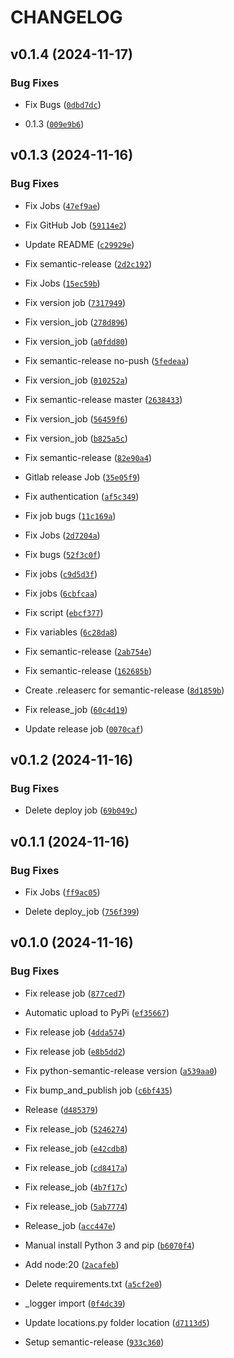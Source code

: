 # CHANGELOG


## v0.1.4 (2024-11-17)


### Bug Fixes

- Fix Bugs
  ([`0dbd7dc`](https://github.com/figorr/meteocat/commit/0dbd7dc15ce12d100151dedf1ace7f8415f7a819))

- 0.1.3
  ([`009e9b6`](https://github.com/figorr/meteocat/commit/009e9b62ce459334ad5aed1b36061e8a059577f3))


## v0.1.3 (2024-11-16)

### Bug Fixes

- Fix Jobs
  ([`47ef9ae`](https://github.com/figorr/meteocat/commit/47ef9ae50c6a8f092afbff6b26cfb4bcd384a579))

- Fix GitHub Job
  ([`59114e2`](https://github.com/figorr/meteocat/commit/59114e273294f63abd7072eb39278c5b819bc56a))

- Update README
  ([`c29929e`](https://github.com/figorr/meteocat/commit/c29929e572969cff2ae07cdc56b4812e169ac7de))

- Fix semantic-release
  ([`2d2c192`](https://github.com/figorr/meteocat/commit/2d2c1928445eb65199a7f8693d5fad8bd81770fd))

- Fix Jobs
  ([`15ec59b`](https://github.com/figorr/meteocat/commit/15ec59b068cd27de73fe89b7f5e2143f79d52e9b))

- Fix version job
  ([`7317949`](https://github.com/figorr/meteocat/commit/7317949f6c6cbc8ea7933b6d6c8567b431bd3924))

- Fix version_job
  ([`278d896`](https://github.com/figorr/meteocat/commit/278d896480df2c13e8ff17657fd1fe5935e2e363))

- Fix version_job
  ([`a0fdd80`](https://github.com/figorr/meteocat/commit/a0fdd80233129c40a424d8dde509444da105e0a9))

- Fix semantic-release no-push
  ([`5fedeaa`](https://github.com/figorr/meteocat/commit/5fedeaab3ef2516ccc781cccd091971b43a165e8))

- Fix version_job
  ([`010252a`](https://github.com/figorr/meteocat/commit/010252a8506b43649dcdc2bdafc8e8c0af95e363))

- Fix semantic-release master
  ([`2638433`](https://github.com/figorr/meteocat/commit/26384332a90e41b1e8e1bfd63e0eba66f270ee09))

- Fix version_job
  ([`56459f6`](https://github.com/figorr/meteocat/commit/56459f6bb581c41fde69d1cc2bcc8a85181de749))

- Fix version_job
  ([`b825a5c`](https://github.com/figorr/meteocat/commit/b825a5cbba56f27bc4474c226a010d9d5a9c3bff))

- Fix semantic-release
  ([`82e90a4`](https://github.com/figorr/meteocat/commit/82e90a45af3cbe6432d3a8b7532607fb7d819734))

- Gitlab release Job
  ([`35e05f9`](https://github.com/figorr/meteocat/commit/35e05f9e0067104563260ff34e340c0bb4d89aa3))

- Fix authentication
  ([`af5c349`](https://github.com/figorr/meteocat/commit/af5c349f51bbfad972250840b1b81451389a4f4b))

- Fix job bugs
  ([`11c169a`](https://github.com/figorr/meteocat/commit/11c169a05b348dd5cb7fb9a3281e541323dd2a1f))

- Fix Jobs
  ([`2d7204a`](https://github.com/figorr/meteocat/commit/2d7204a7e95ea75db0bed7dd63f096039f4af9a2))

- Fix bugs
  ([`52f3c0f`](https://github.com/figorr/meteocat/commit/52f3c0f34016c8a8002e2356bf60c85c32548c7f))

- Fix jobs
  ([`c9d5d3f`](https://github.com/figorr/meteocat/commit/c9d5d3fea8659cca9ef3c05f8a99e576ed75c4d5))

- Fix jobs
  ([`6cbfcaa`](https://github.com/figorr/meteocat/commit/6cbfcaae0344da0981f66703001ef69b047ba3ef))

- Fix script
  ([`ebcf377`](https://github.com/figorr/meteocat/commit/ebcf377afc020865329ed601ff21bb07991487b0))

- Fix variables
  ([`6c28da8`](https://github.com/figorr/meteocat/commit/6c28da86ab60d441fe7cc2a923cefec805b25f77))

- Fix semantic-release
  ([`2ab754e`](https://github.com/figorr/meteocat/commit/2ab754e9f65a346f188b6ca57a8043503eee7b6d))

- Fix semantic-release
  ([`162685b`](https://github.com/figorr/meteocat/commit/162685b2c1fd692802ac4d18bda7b394bbdf9a72))

- Create .releaserc for semantic-release
  ([`8d1859b`](https://github.com/figorr/meteocat/commit/8d1859b928964ed16d83c26de42c179a1597af53))

- Fix release_job
  ([`60c4d19`](https://github.com/figorr/meteocat/commit/60c4d19afd2a65944267bb9c25c7f62f39cc7ebb))

- Update release job
  ([`0070caf`](https://github.com/figorr/meteocat/commit/0070caff7cc1c9ddbf11b03d63380f6a3375cde4))


## v0.1.2 (2024-11-16)

### Bug Fixes

- Delete deploy job
  ([`69b049c`](https://github.com/figorr/meteocat/commit/69b049cc53ab62ddd45636e0bc5f5886561093ee))


## v0.1.1 (2024-11-16)

### Bug Fixes

- Fix Jobs
  ([`ff9ac05`](https://github.com/figorr/meteocat/commit/ff9ac05f34db29d0cfd69c25f82b2f7ad916bfd7))

- Delete deploy_job
  ([`756f399`](https://github.com/figorr/meteocat/commit/756f399280bcf4a66c36bcc19bdceeeb25e25a60))


## v0.1.0 (2024-11-16)

### Bug Fixes

- Fix release job
  ([`877ced7`](https://github.com/figorr/meteocat/commit/877ced7453d7656cc9f406efc73cffd10cb31d13))

- Automatic upload to PyPi
  ([`ef35667`](https://github.com/figorr/meteocat/commit/ef35667c560cff73674881f4463918626abdce7f))

- Fix release job
  ([`4dda574`](https://github.com/figorr/meteocat/commit/4dda574b4828f3cccd3238b18fe26e4a4940a7fc))

- Fix release job
  ([`e8b5dd2`](https://github.com/figorr/meteocat/commit/e8b5dd2ba8d09905e010f3003e22a73b7f6bf1d3))

- Fix python-semantic-release version
  ([`a539aa0`](https://github.com/figorr/meteocat/commit/a539aa04afea83b084e07bbd44ee89adbd9247c2))

- Fix bump_and_publish job
  ([`c6bf435`](https://github.com/figorr/meteocat/commit/c6bf435e69f01d2f48d86206fb03b06f48e41d90))

- Release
  ([`d485379`](https://github.com/figorr/meteocat/commit/d4853794f10a9fd3f7f64f68656791617d38cd3a))

- Fix release_job
  ([`5246274`](https://github.com/figorr/meteocat/commit/5246274cbecda1ff345e10c2f53b8d4c347a3954))

- Fix release_job
  ([`e42cdb8`](https://github.com/figorr/meteocat/commit/e42cdb8d3139739249422ef2ca5e9dd65cfcd745))

- Fix release_job
  ([`cd8417a`](https://github.com/figorr/meteocat/commit/cd8417a182746ec09194ab147b974b7e412b2501))

- Fix release_job
  ([`4b7f17c`](https://github.com/figorr/meteocat/commit/4b7f17c9715ef0d79f1d29b96750df96b380c906))

- Fix release_job
  ([`5ab7774`](https://github.com/figorr/meteocat/commit/5ab77745a963dc57c65e69306be2f68d43260f69))

- Release_job
  ([`acc447e`](https://github.com/figorr/meteocat/commit/acc447e2b3bdcc864e670e9796ac43342a2091cf))

- Manual install Python 3 and pip
  ([`b6070f4`](https://github.com/figorr/meteocat/commit/b6070f41fd5aa94ca005213d831a6ca39b5203ca))

- Add node:20
  ([`2acafeb`](https://github.com/figorr/meteocat/commit/2acafeb30af036e6fd83fa286def41de4a2b0a8e))

- Delete requirements.txt
  ([`a5cf2e0`](https://github.com/figorr/meteocat/commit/a5cf2e0c379b646abf09b563f7ad3db1bbf42951))

- _logger import
  ([`0f4dc39`](https://github.com/figorr/meteocat/commit/0f4dc39144d5897da223111d1c8783eef5a4d6f8))

- Update locations.py folder location
  ([`d7113d5`](https://github.com/figorr/meteocat/commit/d7113d52e40161c6439ee9f20bda20ee3b302c77))

- Setup semantic-release
  ([`933c360`](https://github.com/figorr/meteocat/commit/933c36068fc86fca7da77c361f632511d0f2c5db))
